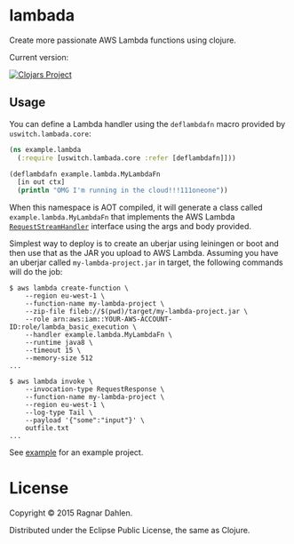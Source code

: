 # lambada

Create more passionate AWS Lambda functions using clojure.

Current version:

[![Clojars Project](http://clojars.org/uswitch/lambada/latest-version.svg)](http://clojars.org/uswitch/lambada)

## Usage

You can define a Lambda handler using the `deflambdafn` macro provided
by `uswitch.lambada.core`:

```clojure
(ns example.lambda
  (:require [uswitch.lambada.core :refer [deflambdafn]]))

(deflambdafn example.lambda.MyLambdaFn
  [in out ctx]
  (println "OMG I'm running in the cloud!!!111oneone"))
```

When this namespace is AOT compiled, it will generate a class called
`example.lambda.MyLambdaFn` that implements the AWS Lambda
[`RequestStreamHandler`](http://docs.aws.amazon.com/lambda/latest/dg/java-handler-using-predefined-interfaces.html)
interface using the args and body provided.

Simplest way to deploy is to create an uberjar using leiningen or boot
and then use that as the JAR you upload to AWS Lambda. Assuming you
have an uberjar called `my-lambda-project.jar` in target, the
following commands will do the job:

```
$ aws lambda create-function \
    --region eu-west-1 \
    --function-name my-lambda-project \
    --zip-file fileb://$(pwd)/target/my-lambda-project.jar \
    --role arn:aws:iam::YOUR-AWS-ACCOUNT-ID:role/lambda_basic_execution \
    --handler example.lambda.MyLambdaFn \
    --runtime java8 \
    --timeout 15 \
    --memory-size 512
...

$ aws lambda invoke \
    --invocation-type RequestResponse \
    --function-name my-lambda-project \
    --region eu-west-1 \
    --log-type Tail \
    --payload '{"some":"input"}' \
    outfile.txt
...

```

See [example](https://github.com/uswitch/lambada/tree/master/example) for an example project.

# License

Copyright © 2015 Ragnar Dahlen.

Distributed under the Eclipse Public License, the same as Clojure.
